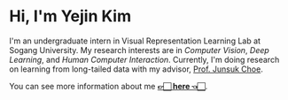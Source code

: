 # Hi, I'm Yejin Kim
I'm an undergraduate intern in Visual Representation Learning Lab at Sogang University. My research interests are in *Computer Vision*, *Deep Learning*, and *Human Computer Interaction*. Currently, I'm doing research on learning from long-tailed data with my advisor, [Prof. Junsuk Choe](https://sites.google.com/site/junsukchoe/).

You can see more information about me **[👉🏻 here 👈🏻](https://sites.google.com/view/yejin-c-kim/)**.
